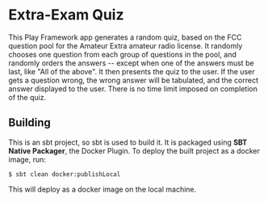 # Extra-Exam Quiz
This Play Framework app generates a random quiz, based on the FCC question pool
for the Amateur Extra amateur radio license.  It randomly chooses one question
from each group of questions in the pool, and randomly orders the answers --
except when one of the answers must be last, like "All of the above".  It then
presents the quiz to the user.  If the user gets a question wrong, the wrong
answer will be tabulated, and the correct answer displayed to the user.  There
is no time limit imposed on completion of the quiz.

## Building
This is an sbt project, so sbt is used to build it.  It is packaged using
**SBT Native Packager**, the Docker Plugin.  To deploy the built project
as a docker image, run:

`$ sbt clean docker:publishLocal`

This will deploy as a docker image on the local machine.